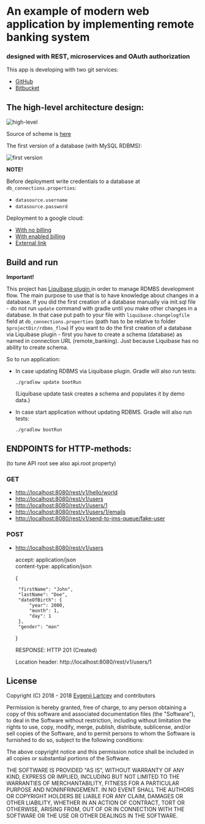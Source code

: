 # An example of modern web application by implementing remote banking system
### designed with REST, microservices and OAuth authorization

 This app is developing with two git services:
 - [GitHub](https://github.com/Evegen55/remote_banking)
 - [Bitbucket](https://bitbucket.org/Johnn55/remote_banking)

## The high-level architecture design:

![**high-level**](https://raw.githubusercontent.com/Evegen55/remote_banking/master/src/test/resources/for_readme/high-level_remote_banking.png)

Source of scheme is  [here](https://www.lucidchart.com/documents/view/90174cab-00d1-43a2-886b-0d83f6922d4f)

The first version of a database (with MySQL RDBMS):

![**first version**](https://raw.githubusercontent.com/Evegen55/remote_banking/master/src/test/resources/for_readme/first_rdbms.PNG)

**NOTE!**

Before deployment write credentials to a database at `db_connections.properties`:

- `datasource.username`
- `datasource.password`

Deployment to a google cloud:

 - [With no billing](https://youtu.be/5wNI4Btpbos)
 - [With enabled billing](TODO)
 - [External link](TODO)
 
## Build and run

 **Important!**

 This project has [Liquibase plugin ](liquibase.org) in order to manage RDMBS development flow.
 The main purpose to use that is to have knowledge about changes in a database.
 If you did the first creation of a database manually via init.sql file -
 do not run `update` command with gradle until you make other changes in a database.
 In that case put path to your file with `liquibase.changelogfile` field at `db_connections.properties`
 (path has to be relative to folder `$projectDir/rdbms_flow`)
 If you want to do the first creation of a database via Liquibase plugin -
 first you have to create a schema (database) as named in connection URL (remote_banking).
 Just because Liquibase has no ability to create schema.

 So to run application:
 
 - In case updating RDBMS via Liquibase plugin. Gradle will also run tests:
  
    `./gradlew update bootRun`
    
    (Liquibase update task creates a schema and populates it by demo data.)
    
 - In case start application without updating RDBMS. Gradle will also run tests:
 
    `./gradlew bootRun`

## ENDPOINTS for HTTP-methods:
(to tune API root see also api.root property)

### GET

 - [http://localhost:8080/rest/v1/hello/world](http://localhost:8080/rest/v1/hello/world)
 - [http://localhost:8080/rest/v1/users](http://localhost:8080/rest/v1/users)
 - [http://localhost:8080/rest/v1/users/1](http://localhost:8080/rest/v1/users/1)
 - [http://localhost:8080/rest/v1/users/1/emails](http://localhost:8080/rest/v1/users/1/emails)
 - [http://localhost:8080/rest/v1/send-to-jms-queue/fake-user](http://localhost:8080/rest/v1/send-to-jms-queue/fake-user)

### POST

 - [http://localhost:8080/rest/v1/users](http://localhost:8080/rest/v1/users)
 
 
    accept: application/json    
    content-type: application/json    
    
    {
    
        "firstName": "John",
        "lastName": "Doe",
        "dateOfBirth": {
            "year": 2000,
            "month": 1,
            "day": 1
        },
        "gender": "man"
     }
    
    RESPONSE: HTTP 201 (Created)
    
    Location header: http://localhost:8080/rest/v1/users/1
 
 
## License
 
 Copyright (C) 2018 - 2018 [Evgenii Lartcev](https://github.com/Evegen55/) and contributors
 
 Permission is hereby granted, free of charge, to any person obtaining a copy of this software and associated documentation files (the "Software"), to deal in the Software without restriction, including without limitation the rights to use, copy, modify, merge, publish, distribute, sublicense, and/or sell copies of the Software, and to permit persons to whom the Software is furnished to do so, subject to the following conditions:
 
 The above copyright notice and this permission notice shall be included in all copies or substantial portions of the Software.
 
 THE SOFTWARE IS PROVIDED "AS IS", WITHOUT WARRANTY OF ANY KIND, EXPRESS OR IMPLIED, INCLUDING BUT NOT LIMITED TO THE WARRANTIES OF MERCHANTABILITY, FITNESS FOR A PARTICULAR PURPOSE AND NONINFRINGEMENT. IN NO EVENT SHALL THE AUTHORS OR COPYRIGHT HOLDERS BE LIABLE FOR ANY CLAIM, DAMAGES OR OTHER LIABILITY, WHETHER IN AN ACTION OF CONTRACT, TORT OR OTHERWISE, ARISING FROM, OUT OF OR IN CONNECTION WITH THE SOFTWARE OR THE USE OR OTHER DEALINGS IN THE SOFTWARE.
